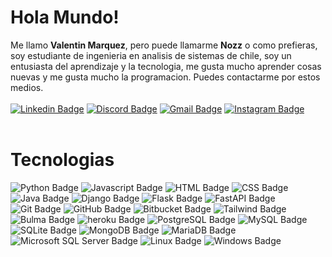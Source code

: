 # Hola Mundo!

Me llamo **Valentin Marquez**, pero puede llamarme **Nozz** o como prefieras, soy estudiante de ingenieria en analisis de sistemas de chile,
soy un entusiasta del aprendizaje y la tecnologia, me gusta mucho aprender cosas nuevas y me gusta mucho la programacion. Puedes contactarme por estos medios.
<br>
<br>
[![Linkedin Badge](https://img.shields.io/badge/LinkedIn-0077B5?style=for-the-badge&logo=linkedin&logoColor=white&link=https://www.linkedin.com/in/valentin-marquez-28b7a523a/)](https://www.linkedin.com/in/valentin-marquez-28b7a523a/)
[![Discord Badge](https://img.shields.io/badge/-Discord-blue?&style=for-the-badge&logo=discord&logoColor=white&link=https://discord.com/channels/@me/774480390017908758)](https://discord.com/channels/@me/774480390017908758)
[![Gmail Badge](https://img.shields.io/badge/Gmail-D14836?style=for-the-badge&logo=gmail&logoColor=white)](mailto:valentin13.mail@gmail.com)
[![Instagram Badge](https://img.shields.io/badge/Instagram-E4405F?style=for-the-badge&logo=instagram&logoColor=white)](https://www.instagram.com/valentinssj99/)
<br>
<br>
# Tecnologias
![Python Badge](https://img.shields.io/badge/Python-3776AB?style=for-the-badge&logo=python&logoColor=white)
![Javascript Badge](https://img.shields.io/badge/JavaScript-F7DF1E?style=for-the-badge&logo=javascript&logoColor=black)
![HTML Badge](https://img.shields.io/badge/HTML5-E34F26?style=for-the-badge&logo=html5&logoColor=white)
![CSS Badge](https://img.shields.io/badge/CSS3-1572B6?style=for-the-badge&logo=css3&logoColor=white)
![Java Badge](https://img.shields.io/badge/Java-ED8B00?style=for-the-badge&logo=java&logoColor=white)
![Django Badge](https://img.shields.io/badge/Django-092E20?style=for-the-badge&logo=django&logoColor=white)
![Flask Badge](https://img.shields.io/badge/Flask-000000?style=for-the-badge&logo=flask&logoColor=white)
![FastAPI Badge](https://img.shields.io/badge/FastAPI-109989?style=for-the-badge&logo=fastapi&logoColor=white)
![Git Badge](https://img.shields.io/badge/Git-F05032?style=for-the-badge&logo=git&logoColor=white)
![GitHub Badge](https://img.shields.io/badge/GitHub-100000?style=for-the-badge&logo=github&logoColor=white)
![Bitbucket Badge](https://img.shields.io/badge/Bitbucket-0052CC?style=for-the-badge&logo=bitbucket&logoColor=white)
![Tailwind Badge](https://img.shields.io/badge/Tailwind_CSS-38B2AC?style=for-the-badge&logo=tailwind-css&logoColor=white)
![Bulma Badge](https://img.shields.io/badge/Bulma-00D1B2?style=for-the-badge&logo=bulma&logoColor=white)
![heroku Badge](https://img.shields.io/badge/Heroku-430098?style=for-the-badge&logo=heroku&logoColor=white)
![PostgreSQL Badge](https://img.shields.io/badge/PostgreSQL-316192?style=for-the-badge&logo=postgresql&logoColor=white)
![MySQL Badge](https://img.shields.io/badge/MySQL-00000F?style=for-the-badge&logo=mysql&logoColor=white)
![SQLite Badge](https://img.shields.io/badge/SQLite-07405E?style=for-the-badge&logo=sqlite&logoColor=white)
![MongoDB Badge](https://img.shields.io/badge/MongoDB-4EA94B?style=for-the-badge&logo=mongodb&logoColor=white)
![MariaDB Badge](https://img.shields.io/badge/MariaDB-003545?style=for-the-badge&logo=mariadb&logoColor=white)
![Microsoft SQL Server Badge](https://img.shields.io/badge/Microsoft_SQL_Server-CC2927?style=for-the-badge&logo=microsoft-sql-server&logoColor=white)
![Linux Badge](https://img.shields.io/badge/Linux-FCC624?style=for-the-badge&logo=linux&logoColor=black)
![Windows Badge](https://img.shields.io/badge/Windows-0078D6?style=for-the-badge&logo=windows&logoColor=white)